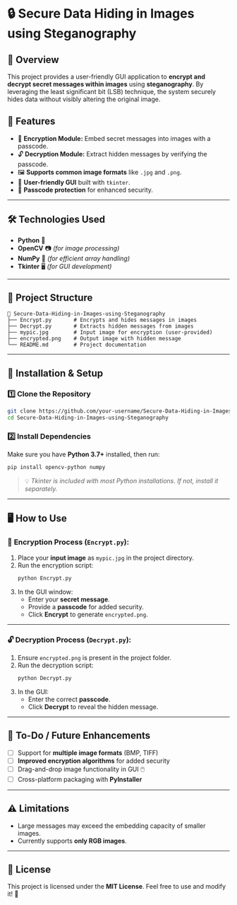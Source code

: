 # 🔒 Secure Data Hiding in Images using Steganography

## 📖 Overview
This project provides a user-friendly GUI application to **encrypt and decrypt secret messages within images** using **steganography**. By leveraging the least significant bit (LSB) technique, the system securely hides data without visibly altering the original image.

## 🚀 Features
- 🔐 **Encryption Module:** Embed secret messages into images with a passcode.  
- 🔓 **Decryption Module:** Extract hidden messages by verifying the passcode.  
- 🖼️ **Supports common image formats** like `.jpg` and `.png`.  
- 🧩 **User-friendly GUI** built with `tkinter`.  
- 📎 **Passcode protection** for enhanced security.  

---

## 🛠️ Technologies Used
- **Python** 🐍  
- **OpenCV** 📷 *(for image processing)*  
- **NumPy** 🔢 *(for efficient array handling)*  
- **Tkinter** 🖥️ *(for GUI development)*  

---

## 📂 Project Structure
```
📁 Secure-Data-Hiding-in-Images-using-Steganography
├── Encrypt.py       # Encrypts and hides messages in images
├── Decrypt.py       # Extracts hidden messages from images
├── mypic.jpg        # Input image for encryption (user-provided)
├── encrypted.png    # Output image with hidden message
└── README.md        # Project documentation
```

---

## 🔧 Installation & Setup

### 1️⃣ **Clone the Repository**
```bash
git clone https://github.com/your-username/Secure-Data-Hiding-in-Images-using-Steganography.git
cd Secure-Data-Hiding-in-Images-using-Steganography
```

### 2️⃣ **Install Dependencies**
Make sure you have **Python 3.7+** installed, then run:
```bash
pip install opencv-python numpy
```

> 💡 *Tkinter is included with most Python installations. If not, install it separately.*  

---

## 🖥️ How to Use

### 🔐 **Encryption Process (`Encrypt.py`):**  
1. Place your **input image** as `mypic.jpg` in the project directory.  
2. Run the encryption script:  
   ```bash
   python Encrypt.py
   ```  
3. In the GUI window:  
   - Enter your **secret message**.  
   - Provide a **passcode** for added security.  
   - Click **Encrypt** to generate `encrypted.png`.  

---

### 🔓 **Decryption Process (`Decrypt.py`):**  
1. Ensure `encrypted.png` is present in the project folder.  
2. Run the decryption script:  
   ```bash
   python Decrypt.py
   ```  
3. In the GUI:  
   - Enter the correct **passcode**.  
   - Click **Decrypt** to reveal the hidden message.  

---


## 📝 To-Do / Future Enhancements
- [ ] Support for **multiple image formats** (BMP, TIFF)  
- [ ] **Improved encryption algorithms** for added security  
- [ ] Drag-and-drop image functionality in GUI 🖱️  
- [ ] Cross-platform packaging with **PyInstaller**  

---

## ⚠️ Limitations
- Large messages may exceed the embedding capacity of smaller images.  
- Currently supports **only RGB images**.  

---

## 📜 License
This project is licensed under the **MIT License**. Feel free to use and modify it! 🚀  

